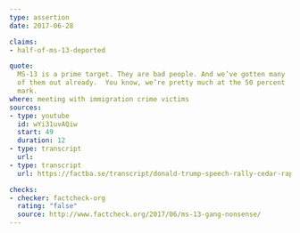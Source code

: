 ```yaml
---
type: assertion
date: 2017-06-28

claims:
- half-of-ms-13-deported

quote:
  MS-13 is a prime target. They are bad people. And we’ve gotten many
  of them out already.  You know, we’re pretty much at the 50 percent
  mark.
where: meeting with immigration crime victims
sources:
- type: youtube
  id: wYi31uvAQiw
  start: 49
  duration: 12
- type: transcript
  url:
- type: transcript
  url: https://factba.se/transcript/donald-trump-speech-rally-cedar-rapids-iowa-june-21-2017

checks:
- checker: factcheck-org
  rating: "false"
  source: http://www.factcheck.org/2017/06/ms-13-gang-nonsense/
---
```


